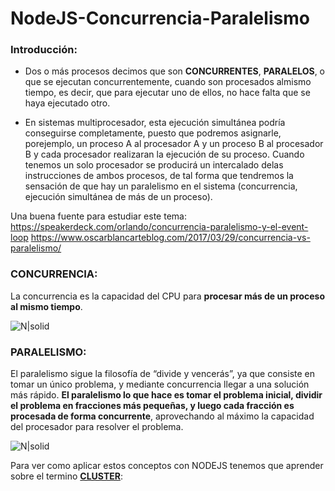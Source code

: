 # NodeJS-Concurrencia-Paralelismo

### Introducción:
- Dos o más procesos decimos que son **CONCURRENTES**, **PARALELOS**, o que se ejecutan concurrentemente, cuando son procesados almismo tiempo, es decir, que para ejecutar uno de ellos, no hace falta que se haya ejecutado otro.

- En sistemas multiprocesador, esta ejecución simultánea podría conseguirse completamente, puesto que podremos asignarle, porejemplo, un proceso A al procesador A y un proceso B al procesador B y cada procesador realizaran la ejecución de su proceso.
Cuando tenemos un solo procesador se producirá un intercalado delas instrucciones de ambos procesos, de tal forma que tendremos la sensación de que hay un paralelismo en el sistema (concurrencia, ejecución simultánea de más de un proceso).

Una buena fuente para estudiar este tema:
https://speakerdeck.com/orlando/concurrencia-paralelismo-y-el-event-loop
https://www.oscarblancarteblog.com/2017/03/29/concurrencia-vs-paralelismo/

### CONCURRENCIA:
La concurrencia es la capacidad del CPU para **procesar más de un proceso al mismo tiempo**.

![N|solid](https://www.oscarblancarteblog.com/wp-content/uploads/2017/03/1-1.png)

### PARALELISMO:
El paralelismo sigue la filosofía de “divide y vencerás”, ya que consiste en tomar un único problema, y mediante concurrencia llegar a una solución más rápido. **El paralelismo lo que hace es tomar el problema inicial, dividir el problema en fracciones más pequeñas, y luego cada fracción es procesada de forma concurrente**, aprovechando al máximo la capacidad del procesador para resolver el problema.

![N|solid](https://www.oscarblancarteblog.com/wp-content/uploads/2017/03/2.png)


Para ver como aplicar estos conceptos con NODEJS tenemos que aprender sobre el termino **[CLUSTER]**:

[CLUSTER]:https://github.com/damiancipolat/NodeJS-Concurrencia-Paralelismo/tree/master/cluster


